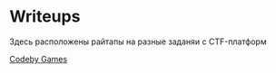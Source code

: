 # Writeups

Здесь расположены райтапы на разные заданяи с CTF-платформ

[Codeby Games](./codeby.games/README.md)

